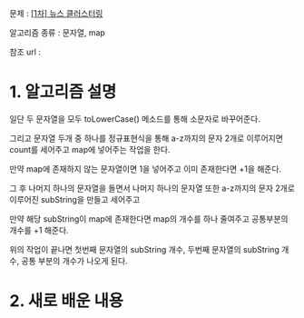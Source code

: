 문제 : [[1차] 뉴스 클러스터링](https://programmers.co.kr/learn/courses/30/lessons/17677)

알고리즘 종류 : 문자열, map

참조 url :

# 1. 알고리즘 설명

일단 두 문자열을 모두 toLowerCase() 메소드를 통해 소문자로 바꾸어준다.

그리고 문자열 두개 중 하나를 정규표현식을 통해 a-z까지의 문자 2개로 이루어지면 count를 세어주고 map에 넣어주는 작업을 한다.

만약 map에 존재하지 않는 문자열이면 1을 넣어주고 이미 존재한다면 +1을 해준다.

그 후 나머지 하나의 문자열을 돌면서 나머지 하나의 문자열 또한 a-z까지의 문자 2개로 이루어진 subString을 만들고 세어주고

만약 해당 subString이 map에 존재한다면 map의 개수를 하나 줄여주고 공통부분의 개수를 +1 해준다.

위의 작업이 끝나면 첫번째 문자열의 subString 개수, 두번째 문자열의 subString 개수, 공통 부분의 개수가 나오게 된다.

# 2. 새로 배운 내용
